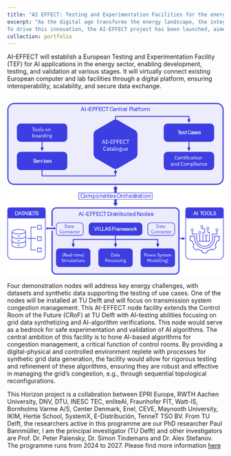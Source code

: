 ```yaml
---
title: "AI EFFECT: Testing and Experimentation Facilities for the energy sector – bringing technology to the market"
excerpt: "As the digital age transforms the energy landscape, the integration of artificial intelligence (AI) into critical energy infrastructure is set to boost efficiency, resilience, and sustainability.
To drive this innovation, the AI-EFFECT project has been launched, aimed at accelerating the development, testing, and validation of AI applications in the energy sector. The project will run until September 2027 and is funded by the European Union’s Horizon Europe programme, under agreement no. 101172952. <br/><img src='/images/AIEFFECT_diagram.png' style='width:50%;'>"
collection: portfolio
---
```


AI-EFFECT will establish a European Testing and Experimentation Facility (TEF) for AI applications in the energy sector, enabling development, testing, and validation at various stages. It will virtually connect existing European computer and lab facilities through a digital platform, ensuring interoperability, scalability, and secure data exchange.

<br/><img src='/images/AIEFFECT_diagram.png'>

Four demonstration nodes will address key energy challenges, with datasets and synthetic data supporting the testing of use cases. One of the nodes will be installed at TU Delft and will focus on transmission system congestion management. This AI-EFFECT node facility extends the Control Room of the Future (CRoF) at TU Delft with AI-testing abilities focusing on grid data synthetizing and AI-algorithm verifications. This node would serve as a bedrock for safe experimentation and validation of AI algorithms. The central ambition of this facility is to hone AI-based algorithms for congestion management, a critical function of control rooms. By providing a digital-physical and controlled environment replete with processes for synthetic grid data generation, the facility would allow for rigorous testing and refinement of these algorithms, ensuring they are robust and effective in managing the grid’s congestion, e.g., through sequential topological reconfigurations.

‍This Horizon project is a collabration between EPRI Europe, RWTH Aachen University, DNV, DTU, INESC TEC, enliteAI, Fraunhofer FIT, Watt-IS, Bornholms Varme A/S, Center Denmark, Enel, CEVE, Maynooth University, IKIM, Hertie School, SystemX, E-Distribución, TenneT TSO BV. From TU Delft, the researchers active in this programme are our PhD researcher Paul Bannmüller, I am the principal investigator (TU Delft) and other investigators are Prof. Dr. Peter Palensky, Dr. Simon Tindemans and Dr. Alex Stefanov. The programme runs from 2024 to 2027. Please find more information [here](https://ai-effect.eu/)


